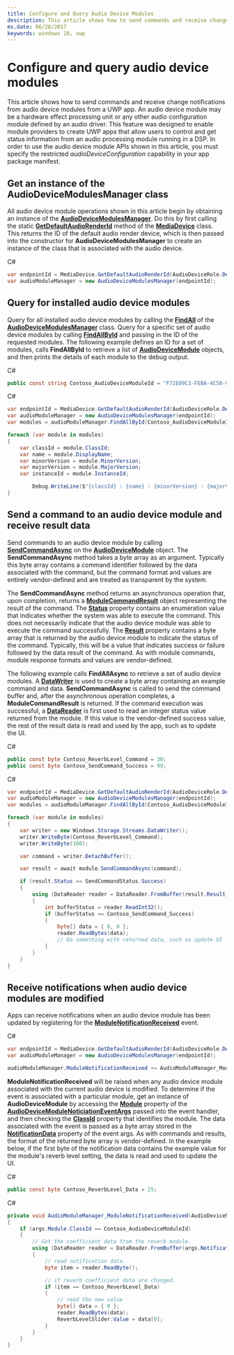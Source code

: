 ```yaml
---
title: Configure and Query Audio Device Modules
description: This article shows how to send commands and receive change notifications from audio device modules. from a Universal Windows Platform (UWP) app.
ms.date: 06/28/2017
keywords: windows 10, uwp
---
```


# Configure and query audio device modules 

This article shows how to send commands and receive change notifications from audio device modules from a UWP app. An audio device module may be a hardware effect processing unit or any other audio configuration module defined by an audio driver. This feature was designed to enable module providers to create UWP apps that allow users to control and get status information from an audio processing module running in a DSP. In order to use the audio device module APIs shown in this article, you must specify the restricted *audioDeviceConfiguration* capability in your app package manifest.

## Get an instance of the AudioDeviceModulesManager class
All audio device module operations shown in this article begin by obtaining an instance of the **[AudioDeviceModulesManager](/uwp/api/windows.media.devices.audiodevicemodulesmanager)**. Do this by first calling the static **[GetDefaultAudioRenderId](/uwp/api/windows.media.devices.mediadevice.getdefaultaudiorenderid)** method of the **[MediaDevice](/uwp/api/windows.media.devices.mediadevice)** class. This returns the ID of the default audio render device, which is then passed into the constructor for **AudioDeviceModulesManager** to create an instance of the class that is associated with the audio device.

C#
```csharp
var endpointId = MediaDevice.GetDefaultAudioRenderId(AudioDeviceRole.Default);
var audioModuleManager = new AudioDeviceModulesManager(endpointId);
```

## Query for installed audio device modules

Query for all installed audio device modules by calling the **[FindAll](/uwp/api/windows.media.devices.audiodevicemodulesmanager.findall)** of the **[AudioDeviceModulesManager](/uwp/api/windows.media.devices.audiodevicemodulesmanager)** class. Query for a specific set of audio device modules by calling **[FindAllById](/uwp/api/windows.media.devices.audiodevicemodulesmanager.findallbyid)** and passing in the ID of the requested modules. The following example defines an ID for a set of modules, calls **FindAllById** to retrieve a list of **[AudioDeviceModule](/uwp/api/windows.media.devices.audiodevicemodule)** objects, and then prints the details of each module to the debug output.

C#
```csharp
public const string Contoso_AudioDeviceModuleId = "F72E09C3-FEBA-4C50-93BE-2CA56123AF09";
``` 

C#
```csharp
var endpointId = MediaDevice.GetDefaultAudioRenderId(AudioDeviceRole.Default);
var audioModuleManager = new AudioDeviceModulesManager(endpointId);
var modules = audioModuleManager.FindAllById(Contoso_AudioDeviceModuleId);

foreach (var module in modules)
{
    var classId = module.ClassId;
    var name = module.DisplayName;
    var minorVersion = module.MinorVersion;
    var majorVersion = module.MajorVersion;
    var instanceId = module.InstanceId;

        Debug.WriteLine($"{classId} : {name} : {minorVersion} : {majorVersion} : {instanceId}");
}
``` 
## Send a command to an audio device module and receive result data
Send commands to an audio device module by calling **[SendCommandAsync](/uwp/api/windows.media.devices.audiodevicemodule.sendcommandasync)** on the **[AudioDeviceModule](/uwp/api/windows.media.devices.audiodevicemodule)** object. The **SendCommandAsync** method takes a byte array as an argument. Typically this byte array contains a command identifier followed by the data associated with the command, but the command format and values are entirely vendor-defined and are treated as transparent by the system.

The **SendCommandAsync** method returns an asynchronous operation that, upon completion, returns a **[ModuleCommandResult](/uwp/api/windows.media.devices.audiodevicemodule.sendcommandasync)** object representing the result of the command. The **[Status](/uwp/api/windows.media.devices.modulecommandresult.status)** property contains an enumeration value that indicates whether the system was able to execute the command. This does not necessarily indicate that the audio device module was able to execute the command successfully. The **[Result](/uwp/api/windows.media.devices.modulecommandresult.result)** property contains a byte array that is returned by the audio device module to indicate the status of the command. Typically, this will be a value that indicates success or failure followed by the data result of the command. As with module commands, module response formats and values are vendor-defined.

The following example calls **FindAllAsync** to retrieve a set of audio device modules. A **[DataWriter](/uwp/api/windows.storage.streams.datawriter)** is used to create a byte array containing an example command and data. **SendCommandAsync** is called to send the command buffer and, after the asynchronous operation completes, a **ModuleCommandResult** is returned. If the command execution was successful, a **[DataReader](/uwp/api/windows.storage.streams.datareader)** is first used to read an integer status value returned from the module. If this value is the vendor-defined success value, the rest of the result data is read and used by the app, such as to update the UI.


C#
```csharp
public const byte Contoso_ReverbLevel_Command = 30; 
public const byte Contoso_SendCommand_Success = 99;
``` 

C#
```csharp
var endpointId = MediaDevice.GetDefaultAudioRenderId(AudioDeviceRole.Default);
var audioModuleManager = new AudioDeviceModulesManager(endpointId);
var modules = audioModuleManager.FindAllById(Contoso_AudioDeviceModuleId);

foreach (var module in modules)
{
    var writer = new Windows.Storage.Streams.DataWriter();
    writer.WriteByte(Contoso_ReverbLevel_Command);
    writer.WriteByte(100);

    var command = writer.DetachBuffer();

    var result = await module.SendCommandAsync(command);

    if (result.Status == SendCommandStatus.Success)
    {
        using (DataReader reader = DataReader.FromBuffer(result.Result))
        {
            int bufferStatus = reader.ReadInt32();
            if (bufferStatus == Contoso_SendCommand_Success)
            {
                byte[] data = { 0, 0 };
                reader.ReadBytes(data);
                // Do something with returned data, such as update UI
            }
        }
    }
}
```

## Receive notifications when audio device modules are modified
Apps can receive notifications when an audio device module has been updated by registering for the **[ModuleNotificationReceived](/uwp/api/windows.media.devices.audiodevicemodulesmanager.modulenotificationreceived)** event. 

C#
```csharp
var endpointId = MediaDevice.GetDefaultAudioRenderId(AudioDeviceRole.Default);
var audioModuleManager = new AudioDeviceModulesManager(endpointId);

audioModuleManager.ModuleNotificationReceived += AudioModuleManager_ModuleNotificationReceived;
``` 

**ModuleNotificationReceived** will be raised when any audio device module associated with the current audio device is modified. To determine if the event is associated with a particular module, get an instance of **AudioDeviceModule** by accessing the **[Module](/uwp/api/windows.media.devices.audiodevicemodulenotificationeventargs.module)** property of the **[AudioDeviceModuleNoticiationEventArgs](/uwp/api/windows.media.devices.audiodevicemodulenotificationeventargs)** passed into the event handler, and then checking the **[ClassId](/uwp/api/windows.media.devices.audiodevicemodule.classid)** property that identifies the module. The data associated with the event is passed as a byte array stored in the **[NotificationData](/uwp/api/windows.media.devices.audiodevicemodulenotificationeventargs.notificationdata)** property of the event args. As with commands and results, the format of the returned byte array is vendor-defined. In the example below, if the first byte of the notification data contains the example value for the module's reverb level setting, the data is read and used to update the UI.

C#
```csharp
public const byte Contoso_ReverbLevel_Data = 25;
```

C#
```csharp
private void AudioModuleManager_ModuleNotificationReceived(AudioDeviceModulesManager sender, AudioDeviceModuleNotificationEventArgs args)
{
    if (args.Module.ClassId == Contoso_AudioDeviceModuleId)
    {
        // Get the coefficient data from the reverb module.
        using (DataReader reader = DataReader.FromBuffer(args.NotificationData))
        {
            // read notification data.
            byte item = reader.ReadByte();

            // if reverb coefficient data are changed.
            if (item == Contoso_ReverbLevel_Data)
            {
                // read the new value
                byte[] data = { 0 };
                reader.ReadBytes(data);
                ReverbLevelSlider.Value = data[0];
            }
        }
    }
}
```
